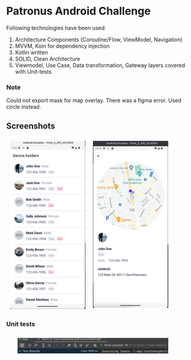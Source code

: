 # Patronus Android Challenge

Following technologies have been used:
1. Architecture Components (Coroutine/Flow, ViewModel, Navigation)
2. MVVM, Koin for dependency injection
3. Kotlin written
4. SOLID, Clean Architecture
5. Viewmodel, Use Case, Data transformation, Gateway layers covered with Unit-tests

### Note
Could not export mask for map overlay. There was a figma error. Used circle instead.

## Screenshots

[<img src="/screenshots/list.png" align="left" width="200" hspace="10" vspace="10">](/screenshots/list.png)
[<img src="/screenshots/map.png" align="center" width="200" hspace="10" vspace="10">](/screenshots/map.png)

### Unit tests
[<img src="/screenshots/tests.png" align="left" width="400" hspace="30" vspace="10">](/screenshots/tests.png)
